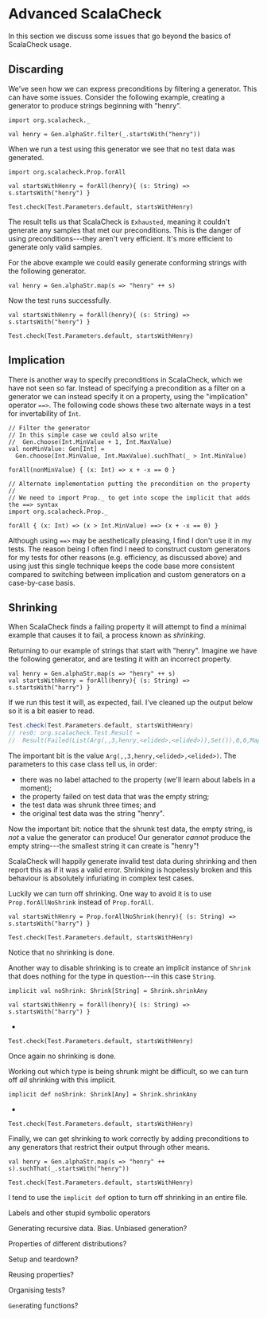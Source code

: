 # Advanced ScalaCheck

In this section we discuss some issues that go beyond the basics of ScalaCheck usage.


## Discarding

We've seen how we can express preconditions by filtering a generator. This can have some issues. Consider the following example, creating a generator to produce strings beginning with "henry".

```tut:silent:book
import org.scalacheck._

val henry = Gen.alphaStr.filter(_.startsWith("henry"))
```

When we run a test using this generator we see that no test data was generated.

```tut:book
import org.scalacheck.Prop.forAll

val startsWithHenry = forAll(henry){ (s: String) => s.startsWith("henry") }

Test.check(Test.Parameters.default, startsWithHenry)
```

The result tells us that ScalaCheck is `Exhausted`, meaning it couldn't generate any samples that met our preconditions. This is the danger of using preconditions---they aren't very efficient. It's more efficient to generate only valid samples.

For the above example we could easily generate conforming strings with the following generator.

```tut:silent:book:
val henry = Gen.alphaStr.map(s => "henry" ++ s)
```

Now the test runs successfully.

```tut:book:
val startsWithHenry = forAll(henry){ (s: String) => s.startsWith("henry") }

Test.check(Test.Parameters.default, startsWithHenry)
```


## Implication

There is another way to specify preconditions in ScalaCheck, which we have not seen so far. Instead of specifying a precondition as a filter on a generator we can instead specify it on a property, using the "implication" operator `==>`. The following code shows these two alternate ways in a test for invertability of `Int`.

```tut:silent:book:
// Filter the generator
// In this simple case we could also write 
//  Gen.choose(Int.MinValue + 1, Int.MaxValue)
val nonMinValue: Gen[Int] = 
  Gen.choose(Int.MinValue, Int.MaxValue).suchThat(_ > Int.MinValue)

forAll(nonMinValue) { (x: Int) => x + -x == 0 }

// Alternate implementation putting the precondition on the property
//
// We need to import Prop._ to get into scope the implicit that adds the ==> syntax
import org.scalacheck.Prop._

forAll { (x: Int) => (x > Int.MinValue) ==> (x + -x == 0) }
```

Although using `==>` may be aesthetically pleasing, I find I don't use it in my tests. The reason being I often find I need to construct custom generators for my tests for other reasons (e.g. efficiency, as discussed above) and using just this single technique keeps the code base more consistent compared to switching between implication and custom generators on a case-by-case basis.


## Shrinking

When ScalaCheck finds a failing property it will attempt to find a minimal example that causes it to fail, a process known as *shrinking*.

Returning to our example of strings that start with "henry". Imagine we have the following generator, and are testing it with an incorrect property.

```tut:silent:book:
val henry = Gen.alphaStr.map(s => "henry" ++ s)
val startsWithHenry = forAll(henry){ (s: String) => s.startsWith("harry") }
```

If we run this test it will, as expected, fail. I've cleaned up the output below so it is a bit easier to read.

```scala
Test.check(Test.Parameters.default, startsWithHenry)
// res0: org.scalacheck.Test.Result =
//  Result(Failed(List(Arg(,,3,henry,<elided>,<elided>)),Set()),0,0,Map(),34)
```

The important bit is the value `Arg(,,3,henry,<elided>,<elided>)`. The parameters to this case class tell us, in order:

- there was no label attached to the property (we'll learn about labels in a moment);
- the property failed on test data that was the empty string;
- the test data was shrunk three times; and
- the original test data was the string "henry".

Now the important bit: notice that the shrunk test data, the empty string, is *not* a value the generator can produce! Our generator *cannot* produce the empty string---the smallest string it can create is "henry"! 

ScalaCheck will happily generate invalid test data during shrinking and then report this as if it was a valid error. Shrinking is hopelessly broken and this behaviour is absolutely infuriating in complex test cases. 

Luckily we can turn off shrinking. One way to avoid it is to use `Prop.forAllNoShrink` instead of `Prop.forAll`. 

```tut:silent:book:
val startsWithHenry = Prop.forAllNoShrink(henry){ (s: String) => s.startsWith("harry") }
```

```tut:book:
Test.check(Test.Parameters.default, startsWithHenry)
```

Notice that no shrinking is done.


Another way to disable shrinking is to create an implicit instance of `Shrink` that does nothing for the type in question---in this case `String`.

```tut:silent:book:
implicit val noShrink: Shrink[String] = Shrink.shrinkAny

val startsWithHenry = forAll(henry){ (s: String) => s.startsWith("harry") }
```
- 
```tut:book:
Test.check(Test.Parameters.default, startsWithHenry)
```

Once again no shrinking is done.

Working out which type is being shrunk might be difficult, so we can turn off *all* shrinking with this implicit.

```tut:silent:book:
implicit def noShrink: Shrink[Any] = Shrink.shrinkAny
```
- 
```tut:book:
Test.check(Test.Parameters.default, startsWithHenry)
```

Finally, we can get shrinking to work correctly by adding preconditions to any generators that restrict their output through other means.

```tut:silent:book:
val henry = Gen.alphaStr.map(s => "henry" ++ s).suchThat(_.startsWith("henry"))
```

```tut:book:
Test.check(Test.Parameters.default, startsWithHenry)
```

I tend to use the `implicit def` option to turn off shrinking in an entire file.

Labels and other stupid symbolic operators

Generating recursive data. Bias. Unbiased generation?

Properties of different distributions?

Setup and teardown?

Reusing properties?

Organising tests?

`Gen`erating functions?

